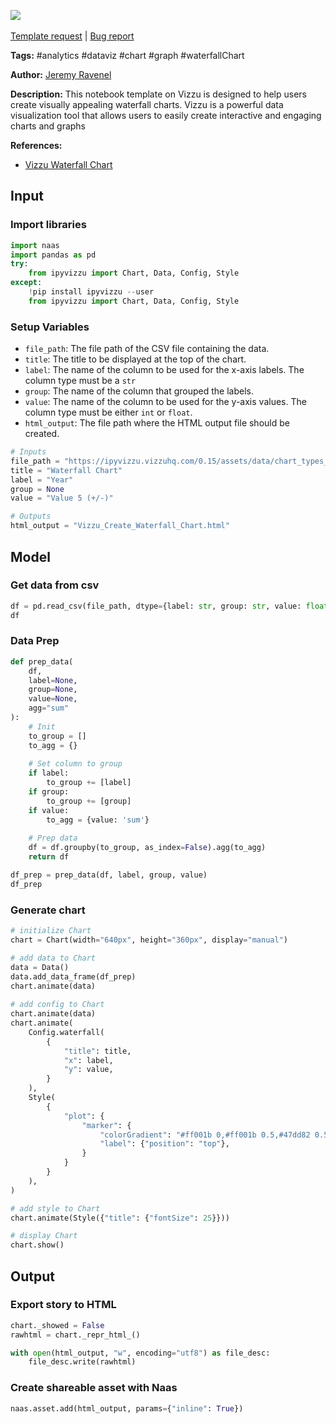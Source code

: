 <a href="https://app.naas.ai/user-redirect/naas/downloader?url=https://raw.githubusercontent.com/jupyter-naas/awesome-notebooks/master/Vizzu/Vizzu_Create_Waterfall_Chart.ipynb" target="_parent"><img src="https://naasai-public.s3.eu-west-3.amazonaws.com/open_in_naas.svg"/></a><br><br><a href="https://github.com/jupyter-naas/awesome-notebooks/issues/new?assignees=&labels=&template=template-request.md&title=Tool+-+Action+of+the+notebook+">Template request</a> | <a href="https://github.com/jupyter-naas/awesome-notebooks/issues/new?assignees=&labels=bug&template=bug_report.md&title=Vizzu+-+Create+Waterfall+Chart:+Error+short+description">Bug report</a>

**Tags:** #analytics #dataviz #chart #graph #waterfallChart

**Author:** [Jeremy Ravenel](https://www.linkedin.com/in/jeremyravenel/)

**Description:** This notebook template on Vizzu is designed to help users create visually appealing waterfall charts. Vizzu is a powerful data visualization tool that allows users to easily create interactive and engaging charts and graphs

**References:**
- [Vizzu Waterfall Chart](https://ipyvizzu.vizzuhq.com/latest/examples/presets/08_C_R_waterfall/)

## Input

### Import libraries


```python
import naas
import pandas as pd
try:
    from ipyvizzu import Chart, Data, Config, Style
except:
    !pip install ipyvizzu --user
    from ipyvizzu import Chart, Data, Config, Style
```

### Setup Variables
- `file_path`: The file path of the CSV file containing the data.
- `title`: The title to be displayed at the top of the chart.
- `label`: The name of the column to be used for the x-axis labels. The column type must be a `str`
- `group`: The name of the column that grouped the labels.
- `value`: The name of the column to be used for the y-axis values. The column type must be either `int` or `float`.
- `html_output`: The file path where the HTML output file should be created.


```python
# Inputs
file_path = "https://ipyvizzu.vizzuhq.com/0.15/assets/data/chart_types_eu.csv"
title = "Waterfall Chart"
label = "Year"
group = None
value = "Value 5 (+/-)"

# Outputs
html_output = "Vizzu_Create_Waterfall_Chart.html"
```

## Model

### Get data from csv


```python
df = pd.read_csv(file_path, dtype={label: str, group: str, value: float})
df
```

### Data Prep


```python
def prep_data(
    df,
    label=None,
    group=None,
    value=None,
    agg="sum"
):
    # Init
    to_group = []
    to_agg = {}
    
    # Set column to group
    if label:
        to_group += [label]
    if group:
        to_group += [group]
    if value:
        to_agg = {value: 'sum'}
        
    # Prep data
    df = df.groupby(to_group, as_index=False).agg(to_agg)
    return df

df_prep = prep_data(df, label, group, value)
df_prep
```

### Generate chart


```python
# initialize Chart
chart = Chart(width="640px", height="360px", display="manual")

# add data to Chart
data = Data()
data.add_data_frame(df_prep)
chart.animate(data)
 
# add config to Chart
chart.animate(data)
chart.animate(
    Config.waterfall( 
        {
            "title": title,
            "x": label,
            "y": value,
        }
    ),
    Style(
        {
            "plot": {
                "marker": {
                    "colorGradient": "#ff001b 0,#ff001b 0.5,#47dd82 0.5,#47dd82 1",
                    "label": {"position": "top"},
                }
            }
        }
    ),
)

# add style to Chart
chart.animate(Style({"title": {"fontSize": 25}}))

# display Chart
chart.show()
```

## Output

### Export story to HTML


```python
chart._showed = False
rawhtml = chart._repr_html_()

with open(html_output, "w", encoding="utf8") as file_desc:
    file_desc.write(rawhtml)
```

### Create shareable asset with Naas


```python
naas.asset.add(html_output, params={"inline": True})
```
